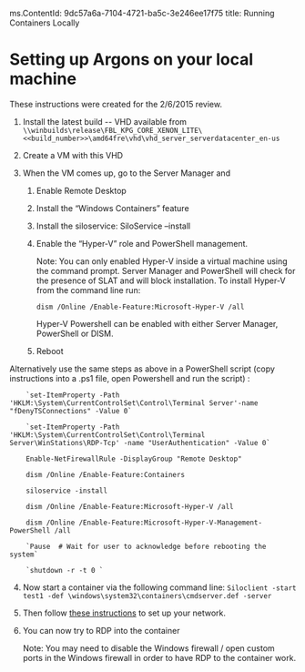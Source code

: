 ﻿ms.ContentId: 9dc57a6a-7104-4721-ba5c-3e246ee17f75 
title: Running Containers Locally

# Setting up Argons on your local machine #

These instructions were created for the 2/6/2015 review.
 
1. Install the latest build -- VHD available from
    `\\winbuilds\release\FBL_KPG_CORE_XENON_LITE\<<build_number>>\amd64fre\vhd\vhd_server_serverdatacenter_en-us`
	
2. Create a VM with this VHD
3. When the VM comes up, go to the Server Manager and
    1.  Enable Remote Desktop
	2.  Install the “Windows Containers” feature
	3.	Install the siloservice: SiloService –install
	4.  Enable the “Hyper-V” role and PowerShell management.
	
		Note: You can only enabled Hyper-V inside a virtual machine using the command prompt.  Server Manager and PowerShell will check for the presence of SLAT and will block installation.  To install Hyper-V from the command line run:
		
			dism /Online /Enable-Feature:Microsoft-Hyper-V /all
			
		Hyper-V Powershell can be enabled with either Server Manager, PowerShell or DISM.
			  
	5.  Reboot

Alternatively use the same steps as above in a PowerShell script (copy instructions into a .ps1 file, open Powershell and run the script) :
	
		`set-ItemProperty -Path 'HKLM:\System\CurrentControlSet\Control\Terminal Server'-name "fDenyTSConnections" -Value 0` 
	
		`set-ItemProperty -Path 'HKLM:\System\CurrentControlSet\Control\Terminal Server\WinStations\RDP-Tcp' -name "UserAuthentication" -Value 0`
	
		Enable-NetFirewallRule -DisplayGroup "Remote Desktop" 
	
		dism /Online /Enable-Feature:Containers
	
		siloservice -install
	
		dism /Online /Enable-Feature:Microsoft-Hyper-V /all
	
		dism /Online /Enable-Feature:Microsoft-Hyper-V-Management-PowerShell /all
	
		`Pause  # Wait for user to acknowledge before rebooting the system`
	
		`shutdown -r -t 0 `
	

4. Now start a container via the following command line:
   `Siloclient -start test1 -def \windows\system32\containers\cmdserver.def -server`

5. Then follow [these instructions](..\reference\networking.md) to set up your network.

6. You can now try to RDP into the container

	Note: You may need to disable the Windows firewall / open custom ports in the Windows firewall in order to have RDP to the container work.